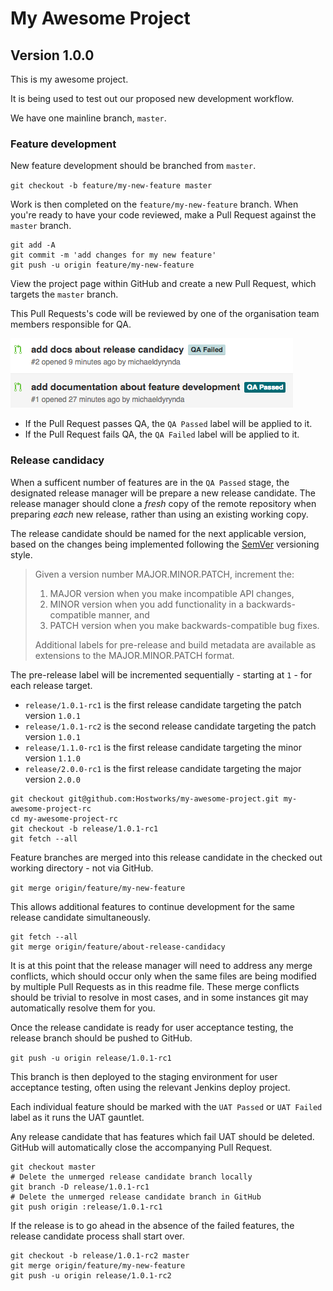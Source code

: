 # My Awesome Project
## Version 1.0.0

This is my awesome project.

It is being used to test out our proposed new development workflow.

We have one mainline branch, `master`.

### Feature development

New feature development should be branched from `master`.

`git checkout -b feature/my-new-feature master`

Work is then completed on the `feature/my-new-feature` branch. When you're ready to have your code reviewed, make a Pull Request against the `master` branch.

```
git add -A
git commit -m 'add changes for my new feature'
git push -u origin feature/my-new-feature
```

View the project page within GitHub and create a new Pull Request, which targets the `master` branch.

This Pull Requests's code will be reviewed by one of the organisation team members responsible for QA.

![QA labelling](qa-labels.png)

* If the Pull Request passes QA, the `QA Passed` label will be applied to it.
* If the Pull Request fails QA, the `QA Failed` label will be applied to it.

### Release candidacy

When a sufficent number of features are in the `QA Passed` stage, the designated release manager will be prepare a new release candidate. The release manager should clone a *fresh* copy of the remote repository when preparing *each* new release, rather than using an existing working copy.

The release candidate should be named for the next applicable version, based on the changes being implemented following the [SemVer](http://semver.org) versioning style.

> Given a version number MAJOR.MINOR.PATCH, increment the:
> 
> 1. MAJOR version when you make incompatible API changes,
> 2. MINOR version when you add functionality in a backwards-compatible manner, and
> 3. PATCH version when you make backwards-compatible bug fixes.
>
> Additional labels for pre-release and build metadata are available as extensions to the MAJOR.MINOR.PATCH format.

The pre-release label will be incremented sequentially - starting at `1` - for each release target.

* `release/1.0.1-rc1` is the first release candidate targeting the patch version `1.0.1`
* `release/1.0.1-rc2` is the second release candidate targeting the patch version `1.0.1`
* `release/1.1.0-rc1` is the first release candidate targeting the minor version `1.1.0`
* `release/2.0.0-rc1` is the first release candidate targeting the major version `2.0.0`

```
git checkout git@github.com:Hostworks/my-awesome-project.git my-awesome-project-rc
cd my-awesome-project-rc
git checkout -b release/1.0.1-rc1
git fetch --all
```

Feature branches are merged into this release candidate in the checked out working directory - not via GitHub.

`git merge origin/feature/my-new-feature`

This allows additional features to continue development for the same release candidate simultaneously.

```
git fetch --all
git merge origin/feature/about-release-candidacy
```

It is at this point that the release manager will need to address any merge conflicts, which should occur only when the same files are being modified by multiple Pull Requests as in this readme file. These merge conflicts should be trivial to resolve in most cases, and in some instances git may automatically resolve them for you.

Once the release candidate is ready for user acceptance testing, the release branch should be pushed to GitHub.

`git push -u origin release/1.0.1-rc1`

This branch is then deployed to the staging environment for user acceptance testing, often using the relevant Jenkins deploy project.

Each individual feature should be marked with the `UAT Passed` or `UAT Failed` label as it runs the UAT gauntlet.

Any release candidate that has features which fail UAT should be deleted. GitHub will automatically close the accompanying Pull Request.

```
git checkout master
# Delete the unmerged release candidate branch locally
git branch -D release/1.0.1-rc1
# Delete the unmerged release candidate branch in GitHub
git push origin :release/1.0.1-rc1
```

If the release is to go ahead in the absence of the failed features, the release candidate process shall start over.

```
git checkout -b release/1.0.1-rc2 master
git merge origin/feature/my-new-feature
git push -u origin release/1.0.1-rc2
```
